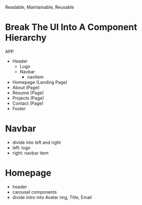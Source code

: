 Readable, Maintainable, Reusable

# Break The UI Into A Component Hierarchy

APP
- Header
  - Logo
  - Navbar
    - navItem
- Homepage (Landing Page)
- About (Page)
- Resume (Page)
- Projects (Page)
- Contact (Page)
- Footer

# Navbar
- divide into left and right
- left: logo
- right: navbar item

# Homepage
- header
- carousel components
- divide intro into Avatar img, Title, Email
